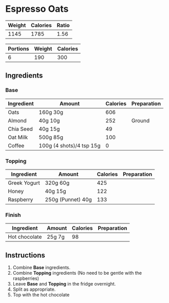 # Espresso Oats

Weight | Calories | Ratio
--- | --- | ---
1145 | 1785 | 1.56

Portions | Weight | Calories
--- | --- |---
6 | 190 | 300

## Ingredients

### Base

Ingredient | Amount | Calories | Preparation
--- | --- | --- | ---
Oats | 160g 30g | 606 |
Almond | 40g 10g | 252 | Ground
Chia Seed | 40g 15g | 49 | 
Oat Milk | 500g 85g | 100 | 
Coffee | 100g (4 shots)/4 tsp 15g | 0 |

### Topping

Ingredient | Amount | Calories | Preparation
--- | --- | --- | ---
Greek Yogurt | 320g 60g | 425 | 
Honey | 40g 15g | 122 |
Raspberry | 250g (Punnet) 40g | 133 |


### Finish

Ingredient | Amount | Calories | Preparation
--- | --- | --- | ---
Hot chocolate | 25g 7g | 98 |

## Instructions

1. Combine **Base** ingredients.
2. Combine **Topping** ingredients (No need to be gentle with the raspberries)
3. Leave **Base** and **Topping** in the fridge overnight.
3. Split as appropriate.
4. Top with the hot chocolate